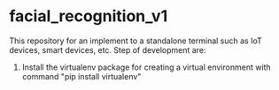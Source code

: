 # facial_recognition_v1
This repository for an implement to a standalone terminal such as IoT devices, smart devices, etc.
Step of development are:
1. Install the virtualenv package for creating a virtual environment with command "pip install virtualenv"

